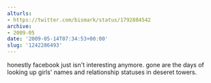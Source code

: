 ```yaml
---
alturls:
- https://twitter.com/bismark/status/1792884542
archive:
- 2009-05
date: '2009-05-14T07:34:53+00:00'
slug: '1242286493'
---
```


honestly facebook just isn't interesting anymore. gone are the days of looking up girls' names and relationship statuses in deseret towers.

